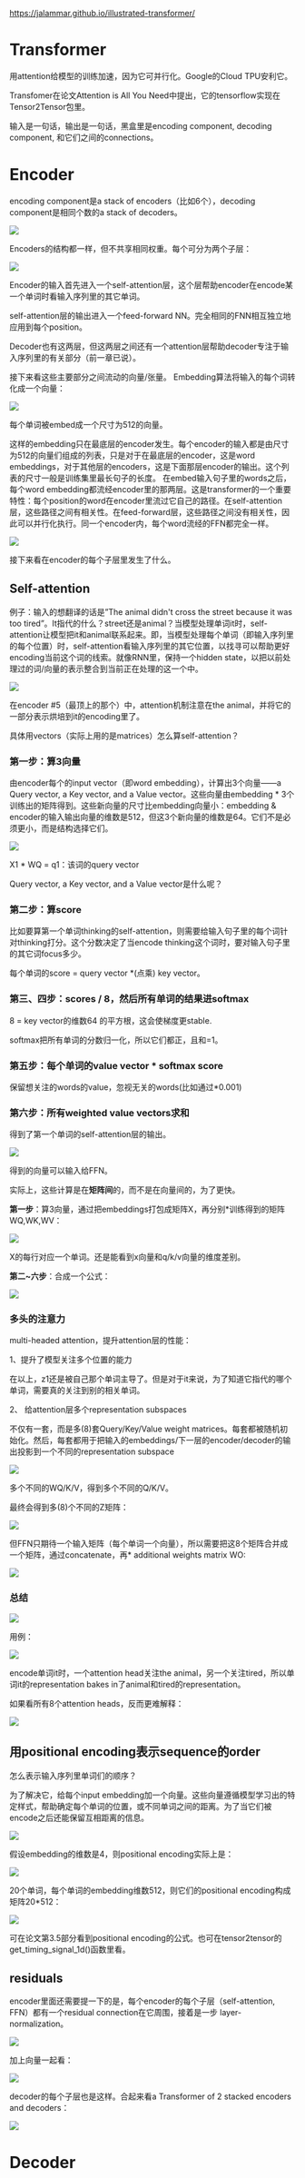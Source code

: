 https://jalammar.github.io/illustrated-transformer/
# Transformer
用attention给模型的训练加速，因为它可并行化。Google的Cloud TPU安利它。

Transfomer在论文Attention is All You Need中提出，它的tensorflow实现在Tensor2Tensor包里。

输入是一句话，输出是一句话，黑盒里是encoding component, decoding component, 和它们之间的connections。

# Encoder

encoding component是a stack of encoders（比如6个），decoding component是相同个数的a stack of decoders。

![](assets/2020-04-09-transformer-c7b3496f.png)

Encoders的结构都一样，但不共享相同权重。每个可分为两个子层：

![](assets/2020-04-09-transformer-12dc69a1.png)

Encoder的输入首先进入一个self-attention层，这个层帮助encoder在encode某一个单词时看输入序列里的其它单词。

self-attention层的输出进入一个feed-forward NN。完全相同的FNN相互独立地应用到每个position。

Decoder也有这两层，但这两层之间还有一个attention层帮助decoder专注于输入序列里的有关部分（前一章已说）。

接下来看这些主要部分之间流动的向量/张量。
Embedding算法将输入的每个词转化成一个向量：

![](assets/2020-04-09-transformer-0d29e26e.png)

每个单词被embed成一个尺寸为512的向量。

这样的embedding只在最底层的encoder发生。每个encoder的输入都是由尺寸为512的向量们组成的列表，只是对于在最底层的encoder，这是word embeddings，对于其他层的encoders，这是下面那层encoder的输出。这个列表的尺寸一般是训练集里最长句子的长度。
在embed输入句子里的words之后，每个word embedding都流经encoder里的那两层。这是transformer的一个重要特性：每个position的word在encoder里流过它自己的路径。在self-attention层，这些路径之间有相关性。在feed-forward层，这些路径之间没有相关性，因此可以并行化执行。同一个encoder内，每个word流经的FFN都完全一样。

![](assets/2020-04-09-transformer-8a72d042.png)

接下来看在encoder的每个子层里发生了什么。
## Self-attention

例子：输入的想翻译的话是”The animal didn't cross the street because it was too tired”。It指代的什么？street还是animal？当模型处理单词it时，self-attention让模型把it和animal联系起来。即，当模型处理每个单词（即输入序列里的每个位置）时，self-attention看输入序列里的其它位置，以找寻可以帮助更好encoding当前这个词的线索。就像RNN里，保持一个hidden state，以把以前处理过的词/向量的表示整合到当前正在处理的这一个中。

![](assets/2020-04-09-transformer-0dc8acd5.png)

在encoder #5（最顶上的那个）中，attention机制注意在the animal，并将它的一部分表示烘培到it的encoding里了。

具体用vectors（实际上用的是matrices）怎么算self-attention？

### 第一步：算3向量

由encoder每个的input vector（即word embedding），计算出3个向量——a Query vector, a Key vector, and a Value vector。这些向量由embedding * 3个训练出的矩阵得到。这些新向量的尺寸比embedding向量小：embedding & encoder的输入输出向量的维数是512，但这3个新向量的维数是64。它们不是必须更小，而是结构选择它们。

![](assets/2020-04-09-transformer-53caf4fe.png)

X1 * WQ = q1：该词的query vector

Query vector, a Key vector, and a Value vector是什么呢？

### 第二步：算score

比如要算第一个单词thinking的self-attention，则需要给输入句子里的每个词针对thinking打分。这个分数决定了当encode thinking这个词时，要对输入句子里的其它词focus多少。

每个单词的score = query vector *(点乘) key vector。

### 第三、四步：scores / 8，然后所有单词的结果进softmax

8 = key vector的维数64 的平方根，这会使梯度更stable.

softmax把所有单词的分数归一化，所以它们都正，且和=1。

### 第五步：每个单词的value vector * softmax score

保留想关注的words的value，忽视无关的words(比如通过*0.001)

### 第六步：所有weighted value vectors求和

得到了第一个单词的self-attention层的输出。

![](assets/2020-04-09-transformer-b53444d6.png)

得到的向量可以输入给FFN。

实际上，这些计算是在**矩阵间**的，而不是在向量间的，为了更快。

**第一步**：算3向量，通过把embeddings打包成矩阵X，再分别*训练得到的矩阵WQ,WK,WV：

![](assets/2020-04-09-transformer-08386750.png)

X的每行对应一个单词。还是能看到x向量和q/k/v向量的维度差别。

**第二~六步**：合成一个公式：

![](assets/2020-04-09-transformer-ee5da59e.png)

### 多头的注意力

multi-headed attention，提升attention层的性能：

1、提升了模型关注多个位置的能力

在以上，z1还是被自己那个单词主导了。但是对于it来说，为了知道它指代的哪个单词，需要真的关注到别的相关单词。

2、 给attention层多个representation subspaces

不仅有一套，而是多(8)套Query/Key/Value weight matrices。每套都被随机初始化。然后，每套都用于把输入的embeddings/下一层的encoder/decoder的输出投影到一个不同的representation subspace

![](assets/2020-04-09-transformer-5820dfb4.png)

多个不同的WQ/K/V，得到多个不同的Q/K/V。

最终会得到多(8)个不同的Z矩阵：

![](assets/2020-04-09-transformer-8decb10a.png)

但FFN只期待一个输入矩阵（每个单词一个向量），所以需要把这8个矩阵合并成一个矩阵，通过concatenate，再* additional weights matrix WO:

![](assets/2020-04-09-transformer-63faecf7.png)

### 总结

![](assets/2020-04-09-transformer-b01020f7.png)

用例：

![](assets/2020-04-09-transformer-f6377950.png)

encode单词it时，一个attention head关注the animal，另一个关注tired，所以单词it的representation bakes in了animal和tired的representation。

如果看所有8个attention heads，反而更难解释：

![](assets/2020-04-09-transformer-8bf590cd.png)

## 用positional encoding表示sequence的order

怎么表示输入序列里单词们的顺序？

为了解决它，给每个input embedding加一个向量。这些向量遵循模型学习出的特定样式，帮助确定每个单词的位置，或不同单词之间的距离。为了当它们被encode之后还能保留互相距离的信息。

![](assets/2020-04-09-transformer-5d02d6a8.png)

假设embedding的维数是4，则positional encoding实际上是：

![](assets/2020-04-09-transformer-a467f2d8.png)

20个单词，每个单词的embedding维数512，则它们的positional encoding构成矩阵20*512：

![](assets/2020-04-09-transformer-7cfdf48a.png)

可在论文第3.5部分看到positional encoding的公式。也可在tensor2tensor的get_timing_signal_1d()函数里看。

## residuals

encoder里面还需要提一下的是，每个encoder的每个子层（self-attention, FFN）都有一个residual connection在它周围，接着是一步 layer-normalization。

![](assets/2020-04-09-transformer-a242a13c.png)

加上向量一起看：

![](assets/2020-04-09-transformer-d78ad8d5.png)

decoder的每个子层也是这样。合起来看a Transformer of 2 stacked encoders and decoders：

![](assets/2020-04-09-transformer-1dcb4887.png)

# Decoder
